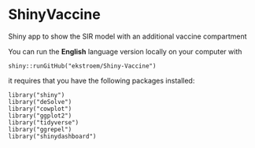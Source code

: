 # ShinyVaccine

Shiny app to show the SIR model with an additional vaccine compartment

You can run the **English** language version locally on your computer with 

```{r}
shiny::runGitHub("ekstroem/Shiny-Vaccine")
```

it requires that you have the following packages installed:

```{r}
library("shiny")
library("deSolve")
library("cowplot")
library("ggplot2")
library("tidyverse")
library("ggrepel")
library("shinydashboard")
```